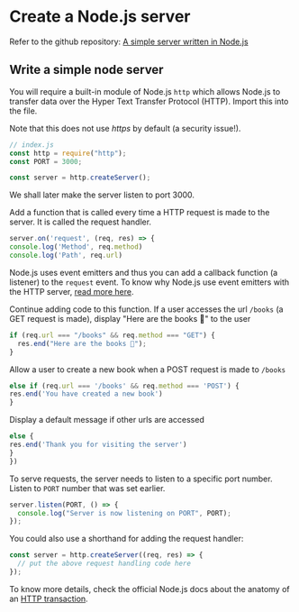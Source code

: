 # Create a Node.js server

Refer to the github repository: [A simple server written in Node.js](https://github.com/thoughtworks-jumpstart/simple-node-server/blob/master/index.js)

## Write a simple node server

You will require a built-in module of Node.js `http` which allows Node.js to transfer data over the Hyper Text Transfer Protocol (HTTP). Import this into the file.

Note that this does not use _https_ by default (a security issue!).

```js
// index.js
const http = require("http");
const PORT = 3000;

const server = http.createServer();
```

We shall later make the server listen to port 3000.

Add a function that is called every time a HTTP request is made to the server. It is called the request handler.

```js
server.on('request', (req, res) => {
console.log('Method', req.method)
console.log('Path', req.url)
```

Node.js uses event emitters and thus you can add a callback function (a listener) to the `request` event.
To know why Node.js use event emitters with the HTTP server, [read more here](https://codeburst.io/event-emitters-and-listeners-in-javascript-9cf0c639fd63).

Continue adding code to this function.
If a user accesses the url `/books` (a GET request is made), display "Here are the books 📖" to the user

```js
if (req.url === "/books" && req.method === "GET") {
  res.end("Here are the books 📖");
}
```

Allow a user to create a new book when a POST request is made to `/books`

```js
else if (req.url === '/books' && req.method === 'POST') {
res.end('You have created a new book')
}
```

Display a default message if other urls are accessed

```js
else {
res.end('Thank you for visiting the server')
}
})
```

To serve requests, the server needs to listen to a specific port number. Listen to `PORT` number that was set earlier.

```js
server.listen(PORT, () => {
  console.log("Server is now listening on PORT", PORT);
});
```

You could also use a shorthand for adding the request handler:

```js
const server = http.createServer((req, res) => {
  // put the above request handling code here
});
```

To know more details, check the official Node.js docs about the anatomy of an [HTTP transaction](https://nodejs.org/es/docs/guides/anatomy-of-an-http-transaction/).
